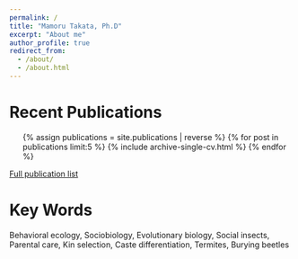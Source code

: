 ```yaml
---
permalink: /
title: "Mamoru Takata, Ph.D"
excerpt: "About me"
author_profile: true
redirect_from: 
  - /about/
  - /about.html
---
```


# Recent Publications

   <ul>{% assign publications = site.publications | reverse %}
  {% for post in publications limit:5 %}
    {% include archive-single-cv.html %}
  {% endfor %}</ul>

[Full publication list](https://scholar.google.com/citations?user=1fHBRKMAAAAJ)  


# Key Words
Behavioral ecology, Sociobiology, Evolutionary biology, Social insects, Parental care, Kin selection, Caste differentiation, Termites, Burying beetles
